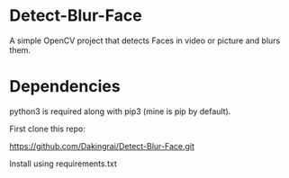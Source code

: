 # Detect-Blur-Face
A simple OpenCV project that detects Faces in video or picture and blurs them.

# Dependencies

python3 is required along with pip3 (mine is pip by default).

First clone this repo: 

https://github.com/Dakingrai/Detect-Blur-Face.git

Install using requirements.txt
